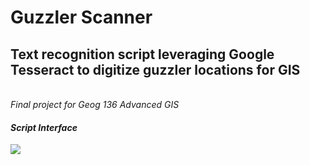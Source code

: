 # Guzzler Scanner
<h2>Text recognition script leveraging Google Tesseract to digitize guzzler locations for GIS</h2>
<br>
<i>Final project for Geog 136 Advanced GIS</i>
<br />
<h4><i>Script Interface</i></h4>
<img src="https://github.com/beachcamp/Guzzler-Scanner/user_interface.png" />

<br />
